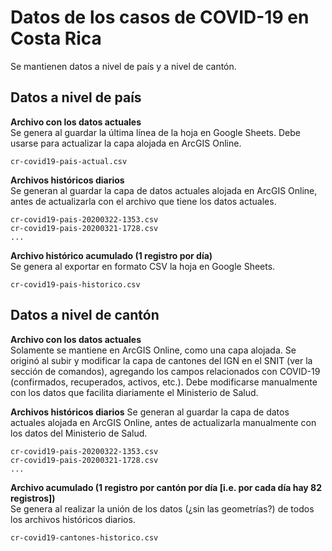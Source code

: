 # Datos de los casos de COVID-19 en Costa Rica
Se mantienen datos a nivel de país y a nivel de cantón.


## Datos a nivel de país
**Archivo con los datos actuales**  
Se genera al guardar la última línea de la hoja en Google Sheets. Debe usarse para actualizar la capa alojada en ArcGIS Online.
```
cr-covid19-pais-actual.csv
```

**Archivos históricos diarios**  
Se generan al guardar la capa de datos actuales alojada en ArcGIS Online, antes de actualizarla con el archivo que tiene los datos actuales.
```
cr-covid19-pais-20200322-1353.csv
cr-covid19-pais-20200321-1728.csv
...
```

**Archivo histórico acumulado (1 registro por día)**  
Se genera al exportar en formato CSV la hoja en Google Sheets.
```
cr-covid19-pais-historico.csv
```

## Datos a nivel de cantón
**Archivo con los datos actuales**  
Solamente se mantiene en ArcGIS Online, como una capa alojada. Se originó al subir y modificar la capa de cantones del IGN en el SNIT (ver la sección de comandos), agregando los campos relacionados con COVID-19 (confirmados, recuperados, activos, etc.). Debe modificarse manualmente con los datos que facilita diariamente el Ministerio de Salud.

**Archivos históricos diarios**
Se generan al guardar la capa de datos actuales alojada en ArcGIS Online, antes de actualizarla manualmente con los datos del Ministerio de Salud.
```
cr-covid19-pais-20200322-1353.csv
cr-covid19-pais-20200321-1728.csv
...
```

**Archivo acumulado (1 registro por cantón por día [i.e. por cada día hay 82 registros])**  
Se genera al realizar la unión de los datos (¿sin las geometrías?) de todos los archivos históricos diarios.
```
cr-covid19-cantones-historico.csv
```
